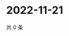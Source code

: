 # 2022-11-21

共 0 条

<!-- BEGIN WEIBO -->
<!-- 最后更新时间 Mon Nov 21 2022 04:15:34 GMT+0800 (China Standard Time) -->

<!-- END WEIBO -->
